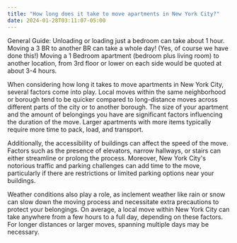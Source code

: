 ```yaml
---
title: "How long does it take to move apartments in New York City?"
date: 2024-01-28T03:11:07-05:00
---
```


General Guide:
Unloading or loading just a bedroom can take about 1 hour. 
Moving a 3 BR to another BR can take a whole day! (Yes, of course we have done this!)
Moving a 1 Bedroom apartment (bedroom plus living room) to another location, from 3rd floor or lower on each side would be quoted at about 3-4 hours. 

When considering how long it takes to move apartments in New York City, several factors come into play. Local moves within the same neighborhood or borough tend to be quicker compared to long-distance moves across different parts of the city or to another borough. The size of your apartment and the amount of belongings you have are significant factors influencing the duration of the move. Larger apartments with more items typically require more time to pack, load, and transport.

Additionally, the accessibility of buildings can affect the speed of the move. Factors such as the presence of elevators, narrow hallways, or stairs can either streamline or prolong the process. Moreover, New York City's notorious traffic and parking challenges can add time to the move, particularly if there are restrictions or limited parking options near your buildings.

Weather conditions also play a role, as inclement weather like rain or snow can slow down the moving process and necessitate extra precautions to protect your belongings. On average, a local move within New York City can take anywhere from a few hours to a full day, depending on these factors. For longer distances or larger moves, spanning multiple days may be necessary.

